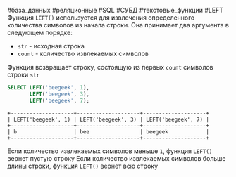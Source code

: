 #база_данных #реляционные #SQL #СУБД #текстовые_функции #LEFT 
Функция `LEFT()` используется для извлечения определенного количества символов из начала строки. Она принимает два аргумента в следующем порядке:
- `str` - исходная строка
- `count` - количество извлекаемых символов

Функция возвращает строку, состоящую из первых `count` символов строки `str`
```sql
SELECT LEFT('beegeek', 1),
       LEFT('beegeek', 3),
       LEFT('beegeek', 7);
```
```
+--------------------+--------------------+--------------------+
| LEFT('beegeek', 1) | LEFT('beegeek', 3) | LEFT('beegeek', 7) |
+--------------------+--------------------+--------------------+
| b                  | bee                | beegeek            |
+--------------------+--------------------+--------------------+
```
Если количество извлекаемых символов меньше `1`, функция `LEFT()` вернет пустую строку
Если количество извлекаемых символов больше длины строки, функция `LEFT()` вернет всю строку

